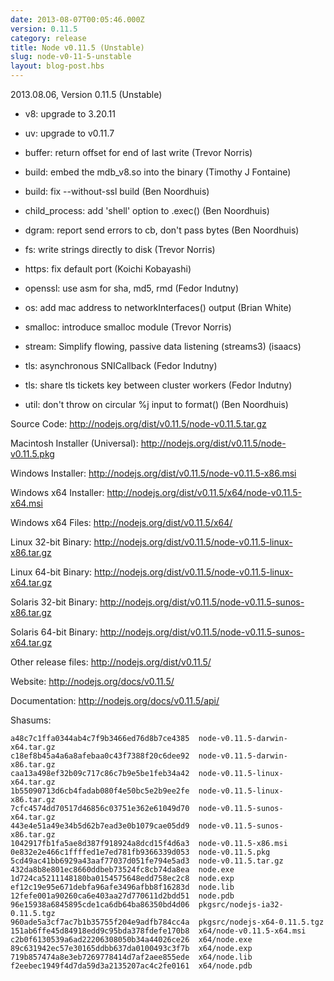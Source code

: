 ```yaml
---
date: 2013-08-07T00:05:46.000Z
version: 0.11.5
category: release
title: Node v0.11.5 (Unstable)
slug: node-v0-11-5-unstable
layout: blog-post.hbs
---
```


2013.08.06, Version 0.11.5 (Unstable)

* v8: upgrade to 3.20.11

* uv: upgrade to v0.11.7

* buffer: return offset for end of last write (Trevor Norris)

* build: embed the mdb_v8.so into the binary (Timothy J Fontaine)

* build: fix --without-ssl build (Ben Noordhuis)

* child_process: add 'shell' option to .exec() (Ben Noordhuis)

* dgram: report send errors to cb, don't pass bytes (Ben Noordhuis)

* fs: write strings directly to disk (Trevor Norris)

* https: fix default port (Koichi Kobayashi)

* openssl: use asm for sha, md5, rmd (Fedor Indutny)

* os: add mac address to networkInterfaces() output (Brian White)

* smalloc: introduce smalloc module (Trevor Norris)

* stream: Simplify flowing, passive data listening (streams3) (isaacs)

* tls: asynchronous SNICallback (Fedor Indutny)

* tls: share tls tickets key between cluster workers (Fedor Indutny)

* util: don't throw on circular %j input to format() (Ben Noordhuis)


Source Code: http://nodejs.org/dist/v0.11.5/node-v0.11.5.tar.gz

Macintosh Installer (Universal): http://nodejs.org/dist/v0.11.5/node-v0.11.5.pkg

Windows Installer: http://nodejs.org/dist/v0.11.5/node-v0.11.5-x86.msi

Windows x64 Installer: http://nodejs.org/dist/v0.11.5/x64/node-v0.11.5-x64.msi

Windows x64 Files: http://nodejs.org/dist/v0.11.5/x64/

Linux 32-bit Binary: http://nodejs.org/dist/v0.11.5/node-v0.11.5-linux-x86.tar.gz

Linux 64-bit Binary: http://nodejs.org/dist/v0.11.5/node-v0.11.5-linux-x64.tar.gz

Solaris 32-bit Binary: http://nodejs.org/dist/v0.11.5/node-v0.11.5-sunos-x86.tar.gz

Solaris 64-bit Binary: http://nodejs.org/dist/v0.11.5/node-v0.11.5-sunos-x64.tar.gz

Other release files: http://nodejs.org/dist/v0.11.5/

Website: http://nodejs.org/docs/v0.11.5/

Documentation: http://nodejs.org/docs/v0.11.5/api/

Shasums:
```
a48c7c1ffa0344ab4c7f9b3466ed76d8b7ce4385  node-v0.11.5-darwin-x64.tar.gz
c18ef8b45a4a6a8afebaa0c43f7388f20c6dee92  node-v0.11.5-darwin-x86.tar.gz
caa13a498ef32b09c717c86c7b9e5be1feb34a42  node-v0.11.5-linux-x64.tar.gz
1b55090713d6cb4fadab080f4e50bc5e2b9ee2fe  node-v0.11.5-linux-x86.tar.gz
7cfc4574dd70517d46856c03751e362e61049d70  node-v0.11.5-sunos-x64.tar.gz
443e4e51a49e34b5d62b7ead3e0b1079cae05dd9  node-v0.11.5-sunos-x86.tar.gz
1042917fb1fa5ae8d387f918924a8dcd15f4d6a3  node-v0.11.5-x86.msi
0e832e2e466c1ffffed1e7ed781fb9366339d053  node-v0.11.5.pkg
5cd49ac41bb6929a43aaf77037d051fe794e5ad3  node-v0.11.5.tar.gz
432da8b8e801ec8660ddbeb73524fc8cb74da8ea  node.exe
1d724ca5211148180ba0154575648edd758ec2c8  node.exp
ef12c19e95e671debfa96afe3496afbb8f16283d  node.lib
12fefe001a90260ca6e403aa27d770611d2bdd51  node.pdb
96e15938a6845895cde1ca6db64ba86350bd4d06  pkgsrc/nodejs-ia32-0.11.5.tgz
960ade5a3cf7ac7b1b35755f204e9adfb784cc4a  pkgsrc/nodejs-x64-0.11.5.tgz
151ab6ffe45d84918edd9c95bda378fdefe170b8  x64/node-v0.11.5-x64.msi
c2b0f6130539a6ad22206308050b34a44026ce26  x64/node.exe
89c631942ec57e30165ddbb637da0100493c3f7b  x64/node.exp
719b857474a8e3eb7269778414d7af2aee855ede  x64/node.lib
f2eebec1949f4d7da59d3a2135207ac4c2fe0161  x64/node.pdb
```
